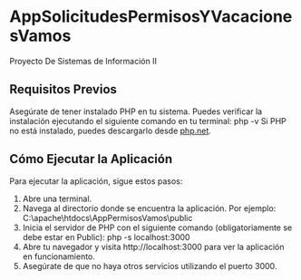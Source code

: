 # AppSolicitudesPermisosYVacacionesVamos
Proyecto De Sistemas de Información II 
## Requisitos Previos

Asegúrate de tener instalado PHP en tu sistema. Puedes verificar la instalación ejecutando el siguiente comando en tu terminal: php -v
Si PHP no está instalado, puedes descargarlo desde [php.net](https://www.php.net/downloads).

## Cómo Ejecutar la Aplicación

Para ejecutar la aplicación, sigue estos pasos:

1. Abre una terminal.
2. Navega al directorio donde se encuentra la aplicación. Por ejemplo: C:\apache\htdocs\AppPermisosVamos\public
3. Inicia el servidor de PHP con el siguiente comando (obligatoriamente se debe estar en Public): php -s localhost:3000
4. Abre tu navegador y visita http://localhost:3000 para ver la aplicación en funcionamiento.
5. Asegúrate de que no haya otros servicios utilizando el puerto 3000.
    

